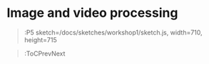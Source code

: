 # Image and video processing

> :P5 sketch=/docs/sketches/workshop1/sketch.js, width=710, height=715

> :ToCPrevNext